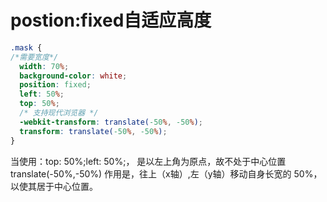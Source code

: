# postion:fixed自适应高度

``` CSS
.mask {
/*需要宽度*/
  width: 70%;
  background-color: white;
  position: fixed;
  left: 50%;
  top: 50%;
  /* 支持现代浏览器 */
  -webkit-transform: translate(-50%, -50%);
  transform: translate(-50%, -50%);
}
```

当使用：top: 50%;left: 50%;， 是以左上角为原点，故不处于中心位置 translate(-50%,-50%) 作用是，往上（x轴）,左（y轴）移动自身长宽的 50%，以使其居于中心位置。
